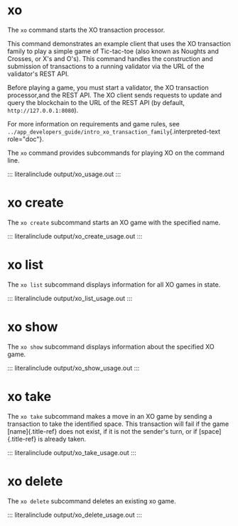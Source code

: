 # xo

The `xo` command starts the XO transaction processor.

This command demonstrates an example client that uses the XO transaction
family to play a simple game of Tic-tac-toe (also known as Noughts and
Crosses, or X\'s and O\'s). This command handles the construction and
submission of transactions to a running validator via the URL of the
validator\'s REST API.

Before playing a game, you must start a validator, the XO transaction
processor,and the REST API. The XO client sends requests to update and
query the blockchain to the URL of the REST API (by default,
`http://127.0.0.1:8080`).

For more information on requirements and game rules, see
`../app_developers_guide/intro_xo_transaction_family`{.interpreted-text
role="doc"}.

The `xo` command provides subcommands for playing XO on the command
line.

::: literalinclude
output/xo_usage.out
:::

# xo create

<!--
     Copyright 2017 Intel Corporation

     Licensed under the Apache License, Version 2.0 (the "License");
     you may not use this file except in compliance with the License.
     You may obtain a copy of the License at

         http://www.apache.org/licenses/LICENSE-2.0

     Unless required by applicable law or agreed to in writing, software
     distributed under the License is distributed on an "AS IS" BASIS,
     WITHOUT WARRANTIES OR CONDITIONS OF ANY KIND, either express or implied.
     See the License for the specific language governing permissions and
     limitations under the License.

  Licensed under Creative Commons Attribution 4.0 International License
  https://creativecommons.org/licenses/by/4.0/
-->

The `xo create` subcommand starts an XO game with the specified name.

::: literalinclude
output/xo_create_usage.out
:::

# xo list

The `xo list` subcommand displays information for all XO games in state.

::: literalinclude
output/xo_list_usage.out
:::

# xo show

The `xo show` subcommand displays information about the specified XO
game.

::: literalinclude
output/xo_show_usage.out
:::

# xo take

The `xo take` subcommand makes a move in an XO game by sending a
transaction to take the identified space. This transaction will fail if
the game [name]{.title-ref} does not exist, if it is not the sender's
turn, or if [space]{.title-ref} is already taken.

::: literalinclude
output/xo_take_usage.out
:::

# xo delete

The `xo delete` subcommand deletes an existing xo game.

::: literalinclude
output/xo_delete_usage.out
:::
